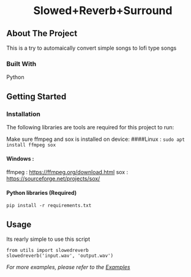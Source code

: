
  <h1 align="center">Slowed+Reverb+Surround </h1>



<!-- ABOUT THE PROJECT -->
## About The Project

This is a try to automaically convert simple songs to lofi type songs



### Built With

Python




<!-- GETTING STARTED -->
## Getting Started



### Installation

The following libraries are tools are required for this project to run:

Make sure ffmpeg and sox is installed on device:
####Linux : 
`
sudo apt install ffmpeg sox
`

#### Windows : 

ffmpeg : https://ffmpeg.org/download.html
sox : https://sourceforge.net/projects/sox/

#### Python libraries (Required)

`
pip install -r requirements.txt
`


<!-- USAGE EXAMPLES -->
## Usage
Its rearly simple to use this script 
```
from utils import slowedreverb
slowedreverb('input.wav', 'output.wav')
```


_For more examples, please refer to the [Examples](https://github.com/samarthshrivas/Slowed-Reverbed/tree/main/example)_



